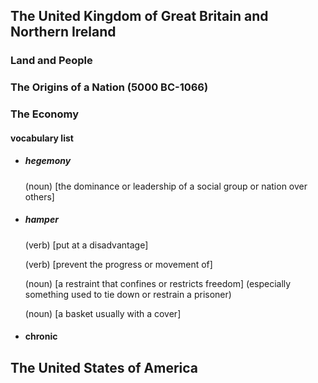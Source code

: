 ## The United Kingdom of Great Britain and Northern Ireland

### Land and People

### The Origins of a Nation (5000 BC-1066)

### The Economy

#### vocabulary list

- ##### hegemony

  (noun) [the dominance or leadership of a social group or nation over others]

- ##### hamper

  (verb) [put at a disadvantage]

  (verb) [prevent the progress or movement of]

  (noun) [a restraint that confines or restricts freedom] (especially something used to tie down or restrain a prisoner)

  (noun) [a basket usually with a cover]

- #### chronic


## The United States of America

